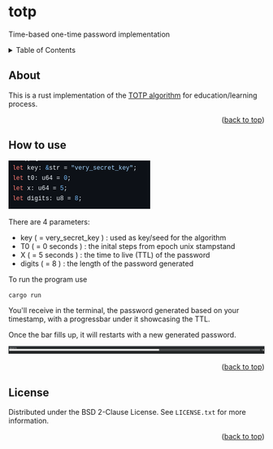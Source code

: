 <a name="readme-top"></a>
# totp
Time-based one-time password implementation

<!-- TABLE OF CONTENTS -->
<details>
  <summary>Table of Contents</summary>
  <ol>
    <li>
      <a href="#about">About</a>
    </li>
    <li>
        <a href="#how-to-use">How to use</a>
    </li>
    <li>
        <a href="#license">License</a>
    </li>
  </ol>
</details>

## About

This is a rust implementation of the <a href="https://datatracker.ietf.org/doc/html/rfc6238">TOTP algorithm</a> for education/learning process.

<p align="right">(<a href="#readme-top">back to top</a>)</p>


## How to use

![initial parameters](./images/params.png)

There are 4 parameters:
<ul>
    <li>
        key ( = very_secret_key ) : used as key/seed for the algorithm
    </li>
    <li>
        T0 ( = 0 seconds ) : the inital steps from epoch unix stampstand
    </li>
    <li>
        X ( = 5 seconds ) : the time to live (TTL) of the password
    </li>
    <li>
        digits ( = 8 ) : the length of the password generated
    </li>
</ul>

To run the program use
```
cargo run
```

You'll receive in the terminal, the password generated based on your timestamp, with a progressbar under it showcasing the TTL.

Once the bar fills up, it will restarts with a new generated password.

![example](./images/output.png)

<p align="right">(<a href="#readme-top">back to top</a>)</p>

## License

Distributed under the BSD 2-Clause License. See `LICENSE.txt` for more information.

<p align="right">(<a href="#readme-top">back to top</a>)</p>
